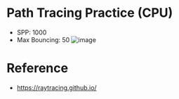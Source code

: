 # Path Tracing Practice (CPU)
- SPP: 1000
- Max Bouncing: 50
![image](https://github.com/user-attachments/assets/b76ddf0b-e1db-4f27-80a3-73d0fa6b892c)


# Reference
- https://raytracing.github.io/
